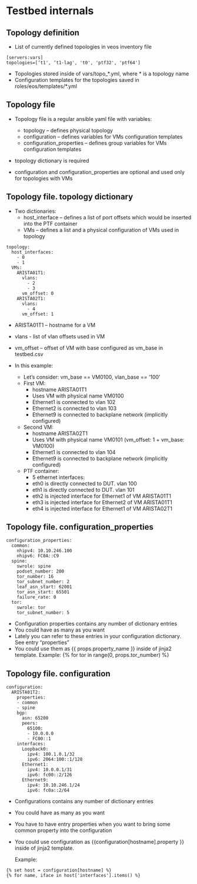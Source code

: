 # Testbed internals

## Topology definition

 - List of currently defined topologies in veos inventory file
```
[servers:vars]
topologies=[‘t1', ‘t1-lag', 't0', 'ptf32', 'ptf64']
```
 - Topologies stored inside of vars/topo_*.yml, where * is a topology name
 - Configuration templates for the topologies saved in roles/eos/templates/*.yml

## Topology file

 - Topology file is a regular ansible yaml file with variables:
   - topology – defines physical topology
   - configuration – defines variables for VMs configuration templates
   - configuration_properties – defines group variables for VMs configuration templates

 - topology dictionary is required
 - configuration and configuration_properties are optional and used only for topologies with VMs

## Topology file. topology dictionary

 - Two dictionaries:
   - host_interface – defines a list of port offsets which would be inserted into the PTF container
   - VMs – defines a list and a physical configuration of VMs used in topology

```
topology:
  host_interfaces:
    - 0
    - 1
  VMs:
    ARISTA01T1:
      vlans:
        - 2
        - 3
      vm_offset: 0
    ARISTA02T1:
      vlans:
        - 4
      vm_offset: 1

```
 - ARISTA01T1 – hostname for a VM
 - vlans - list of vlan offsets used in VM
 - vm_offset – offset of VM with base configured as vm_base in testbed.csv

 - In this example:
   - Let’s consider: vm_base == VM0100, vlan_base == ‘100’
   - First VM:
     - hostname ARISTA01T1
     - Uses VM with physical name VM0100
     - Ethernet1 is connected to vlan 102
     - Ethernet2 is connected to vlan 103
     - Ethernet9 is connected to backplane network (implicitly configured)
   - Second VM:
     - hostname ARISTA02T1
     - Uses VM with physical name VM0101 (vm_offset: 1 + vm_base: VM0100)
     - Ethernet1 is connected to vlan 104
     - Ethernet9 is connected to backplane network (implicitly configured)
   - PTF container:
     - 5 ethernet interfaces:
     - eth0 is directly connected to DUT. vlan 100
     - eth1 is directly connected to DUT. vlan 101
     - eth2 is injected interface for Ethernet1 of VM ARISTA01T1
     - eth3 is injected interface for Ethernet2 of VM ARISTA01T1
     - eth4 is injected interface for Ethernet1 of VM ARISTA02T1

## Topology file. configuration_properties
```
configuration_properties:
  common:
    nhipv4: 10.10.246.100
    nhipv6: FC0A::C9
  spine:
    swrole: spine
    podset_number: 200
    tor_number: 16
    tor_subnet_number: 2
    leaf_asn_start: 62001
    tor_asn_start: 65501
    failure_rate: 0
  tor:
    swrole: tor
    tor_subnet_number: 5

```
 - Configuration properties contains any number of dictionary entries
 - You could have as many as you want
 - Lately you can refer to these entries in your configuration dictionary. See entry “properties”
 - You could use them as {{ props.property_name }} inside of jinja2 template. Example: {% for tor in range(0, props.tor_number) %}

## Topology file. configuration
```
configuration:
  ARISTA01T2:
    properties:
    - common
    - spine
    bgp:
      asn: 65200
      peers:
        65100:
        - 10.0.0.0
        - FC00::1
    interfaces:
      Loopback0:
        ipv4: 100.1.0.1/32
        ipv6: 2064:100::1/128
      Ethernet1:
        ipv4: 10.0.0.1/31
        ipv6: fc00::2/126
      Ethernet9:
        ipv4: 10.10.246.1/24
        ipv6: fc0a::2/64

```
 - Configurations contains any number of dictionary entries
 - You could have as many as you want
 - You have to have entry properties when you want to bring some common property into the configuration
 - You could use configuration as {{configuration[hostname].property }} inside of jinja2 template.

   Example:
```
{% set host = configuration[hostname] %}
{% for name, iface in host['interfaces'].items() %}
```
